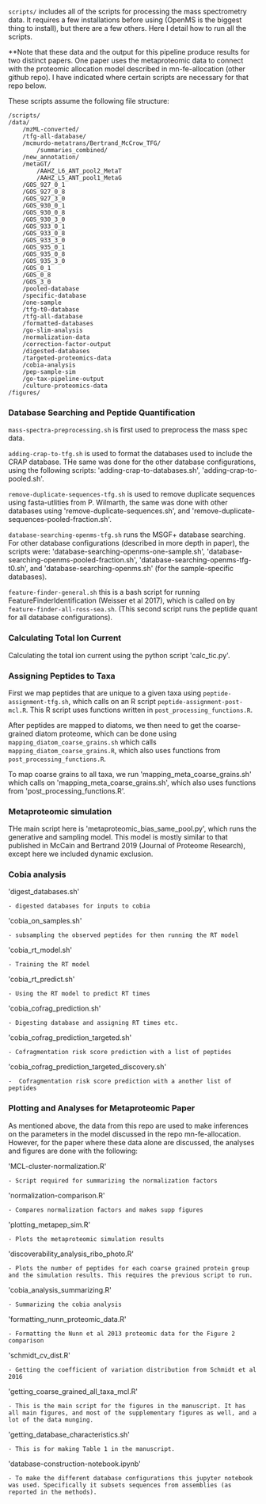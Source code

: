 `scripts/` includes all of the scripts for processing the mass spectrometry data. It requires a few installations before using (OpenMS is the biggest thing to install), but there are a few others. Here I detail how to run all the scripts. 

**Note that these data and the output for this pipeline produce results for two distinct papers. One paper uses the metaproteomic data to connect with the proteomic allocation model described in mn-fe-allocation (other github repo). I have indicated where certain scripts are necessary for that repo below.

These scripts assume the following file structure:

```
/scripts/
/data/
    /mzML-converted/
    /tfg-all-database/
    /mcmurdo-metatrans/Bertrand_McCrow_TFG/
        /summaries_combined/
    /new_annotation/
    /metaGT/
        /AAHZ_L6_ANT_pool2_MetaT
        /AAHZ_L5_ANT_pool1_MetaG
    /GOS_927_0_1
    /GOS_927_0_8
    /GOS_927_3_0
    /GOS_930_0_1
    /GOS_930_0_8
    /GOS_930_3_0
    /GOS_933_0_1
    /GOS_933_0_8
    /GOS_933_3_0
    /GOS_935_0_1
    /GOS_935_0_8
    /GOS_935_3_0
    /GOS_0_1
    /GOS_0_8
    /GOS_3_0
    /pooled-database
    /specific-database
    /one-sample
    /tfg-t0-database
    /tfg-all-database
    /formatted-databases
    /go-slim-analysis
    /normalization-data
    /correction-factor-output
    /digested-databases
    /targeted-proteomics-data
    /cobia-analysis
    /pep-sample-sim
    /go-tax-pipeline-output
    /culture-proteomics-data
/figures/
```

### Database Searching and Peptide Quantification

`mass-spectra-preprocessing.sh` is first used to preprocess the mass spec data.

`adding-crap-to-tfg.sh` is used to format the databases used to include the CRAP database. THe same was done for the other database configurations, using the following scripts: 'adding-crap-to-databases.sh', 'adding-crap-to-pooled.sh'.

`remove-duplicate-sequences-tfg.sh` is used to remove duplicate sequences using fasta-utlities from P. Wilmarth, the same was done with other databases using 'remove-duplicate-sequences.sh', and 'remove-duplicate-sequences-pooled-fraction.sh'.

`database-searching-openms-tfg.sh` runs the MSGF+ database searching. For other database configurations (described in more depth in paper), the scripts were: 'database-searching-openms-one-sample.sh', 'database-searching-openms-pooled-fraction.sh', 'database-searching-openms-tfg-t0.sh', and 'database-searching-openms.sh' (for the sample-specific databases).

`feature-finder-general.sh` this is a bash script for running FeatureFinderIdentification (Weisser et al 2017), which is called on by `feature-finder-all-ross-sea.sh`. (This second script runs the peptide quant for all database configurations).

### Calculating Total Ion Current

Calculating the total ion current using the python script 'calc_tic.py'.

### Assigning Peptides to Taxa

First we map peptides that are unique to a given taxa using `peptide-assignment-tfg.sh`, which calls on an R script `peptide-assignment-post-mcl.R`. This R script uses functions written in `post_processing_functions.R`.

After peptides are mapped to diatoms, we then need to get the coarse-grained diatom proteome, which can be done using `mapping_diatom_coarse_grains.sh` which calls `mapping_diatom_coarse_grains.R`, which also uses functions from `post_processing_functions.R`.

To map coarse grains to all taxa, we run 'mapping_meta_coarse_grains.sh' which calls on 'mapping_meta_coarse_grains.sh', which also uses functions from 'post_processing_functions.R'.

### Metaproteomic simulation

THe main script here is 'metaproteomic_bias_same_pool.py', which runs the generative and sampling model. This model is mostly similar to that published in McCain and Bertrand 2019 (Journal of Proteome Research), except here we included dynamic exclusion.

### Cobia analysis

'digest_databases.sh'

    - digested databases for inputs to cobia

'cobia_on_samples.sh'

    - subsampling the observed peptides for then running the RT model

'cobia_rt_model.sh'

    - Training the RT model

'cobia_rt_predict.sh'

    - Using the RT model to predict RT times

'cobia_cofrag_prediction.sh'

    - Digesting database and assigning RT times etc.

'cobia_cofrag_prediction_targeted.sh'

    - Cofragmentation risk score prediction with a list of peptides

'cobia_cofrag_prediction_targeted_discovery.sh'

    -  Cofragmentation risk score prediction with a another list of peptides

### Plotting and Analyses for Metaproteomic Paper

As mentioned above, the data from this repo are used to make inferences on the parameters in the model discussed in the repo mn-fe-allocation. However, for the paper where these data alone are discussed, the analyses and figures are done with the following:

'MCL-cluster-normalization.R'

    - Script required for summarizing the normalization factors

'normalization-comparison.R'

    - Compares normalization factors and makes supp figures

'plotting_metapep_sim.R'

    - Plots the metaproteomic simulation results

'discoverability_analysis_ribo_photo.R'

    - Plots the number of peptides for each coarse grained protein group and the simulation results. This requires the previous script to run.

'cobia_analysis_summarizing.R' 

    - Summarizing the cobia analysis

'formatting_nunn_proteomic_data.R'

    - Formatting the Nunn et al 2013 proteomic data for the Figure 2 comparison

'schmidt_cv_dist.R'

    - Getting the coefficient of variation distribution from Schmidt et al 2016

'getting_coarse_grained_all_taxa_mcl.R'

    - This is the main script for the figures in the manuscript. It has all main figures, and most of the supplementary figures as well, and a lot of the data munging.

'getting_database_characteristics.sh'

    - This is for making Table 1 in the manuscript.

'database-construction-notebook.ipynb'

    - To make the different database configurations this jupyter notebook was used. Specifically it subsets sequences from assemblies (as reported in the methods).
